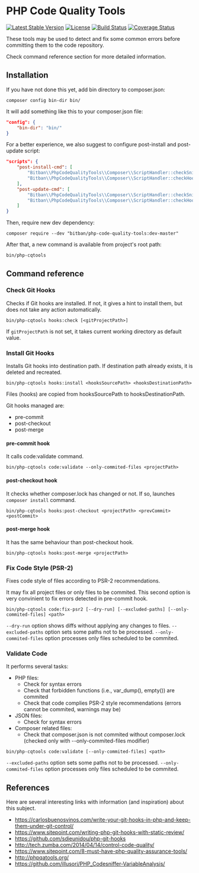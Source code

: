 # PHP Code Quality Tools

[![Latest Stable Version](https://poser.pugx.org/bitban/php-code-quality-tools/v/stable)](https://packagist.org/packages/bitban/php-code-quality-tools)
[![License](https://poser.pugx.org/bitban/php-code-quality-tools/license)](https://packagist.org/packages/bitban/php-code-quality-tools)
[![Build Status](https://travis-ci.org/bitban/php-code-quality-tools.svg?branch=master)](https://travis-ci.org/bitban/php-code-quality-tools)
[![Coverage Status](https://coveralls.io/repos/github/bitban/php-code-quality-tools/badge.svg?branch=master)](https://coveralls.io/github/bitban/php-code-quality-tools?branch=master)

These tools may be used to detect and fix some common errors before committing them to the code repository.

Check command reference section for more detailed information.

## Installation

If you have not done this yet, add bin directory to composer.json:

`composer config bin-dir bin/`

It will add something like this to your composer.json file:

```json
"config": {
    "bin-dir": "bin/"
}
```
For a better experience, we also suggest to configure post-install and post-update script:

```json
"scripts": {
    "post-install-cmd": [
        "Bitban\\PhpCodeQualityTools\\Composer\\ScriptHandler::checkSniffs",
        "Bitban\\PhpCodeQualityTools\\Composer\\ScriptHandler::checkHooks"
    ],
    "post-update-cmd": [
        "Bitban\\PhpCodeQualityTools\\Composer\\ScriptHandler::checkSniffs",
        "Bitban\\PhpCodeQualityTools\\Composer\\ScriptHandler::checkHooks"
    ]
}
```

Then, require new dev dependency:

`composer require --dev "bitban/php-code-quality-tools:dev-master"`

After that, a new command is available from project's root path:

`bin/php-cqtools`

## Command reference

### Check Git Hooks

Checks if Git hooks are installed. If not, it gives a hint to install them, but does not take any action automatically.

`bin/php-cqtools hooks:check [<gitProjectPath>]`

If `gitProjectPath` is not set, it takes current working directory as default value.

### Install Git Hooks

Installs Git hooks into destination path. If destination path already exists, it is deleted and recreated.

`bin/php-cqtools hooks:install <hooksSourcePath> <hooksDestinationPath>`

Files (hooks) are copied from hooksSourcePath to hooksDestinationPath.

Git hooks managed are:

* pre-commit
* post-checkout
* post-merge

#### pre-commit hook

It calls code:validate command.

`bin/php-cqtools code:validate --only-commited-files <projectPath>`

#### post-checkout hook

It checks whether composer.lock has changed or not. If so, launches `composer install` command.

`bin/php-cqtools hooks:post-checkout <projectPath> <prevCommit> <postCommit>`

#### post-merge hook

It has the same behaviour than post-checkout hook.

`bin/php-cqtools hooks:post-merge <projectPath>`

### Fix Code Style (PSR-2)

Fixes code style of files according to PSR-2 recommendations.

It may fix all project files or only files to be commited. This second option is very convinient to fix errors detected in pre-commit hook.

`bin/php-cqtools code:fix-psr2 [--dry-run] [--excluded-paths] [--only-commited-files] <path>`

`--dry-run` option shows diffs without applying any changes to files.
`--excluded-paths` option sets some paths not to be processed.
`--only-commited-files` option processes only files scheduled to be commited.

### Validate Code

It performs several tasks:

* PHP files:
  * Check for syntax errors
  * Check that forbidden functions (i.e., var_dump(), empty()) are commited
  * Check that code complies PSR-2 style recommendations (errors cannot be commited, warnings may be)
* JSON files:
  * Check for syntax errors
* Composer related files:
  * Check that composer.json is not commited without composer.lock (checked only with --only-commited-files modifier)

`bin/php-cqtools code:validate [--only-commited-files] <path>`

`--excluded-paths` option sets some paths not to be processed.
`--only-commited-files` option processes only files scheduled to be commited.

## References

Here are several interesting links with information (and inspiration) about this subject.

* https://carlosbuenosvinos.com/write-your-git-hooks-in-php-and-keep-them-under-git-control/
* https://www.sitepoint.com/writing-php-git-hooks-with-static-review/
* https://github.com/sdieunidou/php-git-hooks
* http://tech.zumba.com/2014/04/14/control-code-quality/
* https://www.sitepoint.com/8-must-have-php-quality-assurance-tools/
* http://phpqatools.org/
* https://github.com/illusori/PHP_Codesniffer-VariableAnalysis/
